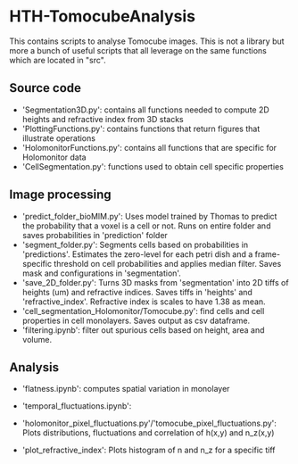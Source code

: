 # HTH-TomocubeAnalysis

This contains scripts to analyse Tomocube images. This is not a library but more a bunch of useful scripts that all leverage on the same functions which are located in "src".


## Source code
- 'Segmentation3D.py': contains all functions needed to compute 2D heights and refractive index from 3D stacks
- 'PlottingFunctions.py': contains functions that return figures that illustrate operations
- 'HolomonitorFunctions.py': contains all functions that are specific for Holomonitor data
- 'CellSegmentation.py': functions used to obtain cell specific properties

## Image processing
- 'predict_folder_bioMlM.py': Uses model trained by Thomas to predict the probability that a voxel is a cell or not. Runs on entire folder and saves probabilities in 'prediction' folder
- 'segment_folder.py': Segments cells based on probabilities in 'predictions'. Estimates the zero-level for each petri dish and a frame-specific threshold on cell probabilities and applies median filter. Saves mask and configurations in 'segmentation'.
- 'save_2D_folder.py': Turns 3D masks from 'segmentation' into 2D tiffs of heights (um) and refractive indices. Saves tiffs in 'heights' and 'refractive_index'. Refractive index is scales to have 1.38 as mean.
- 'cell_segmentation_Holomonitor/Tomocube.py': find cells and cell properties in cell monolayers. Saves output as csv dataframe.
- 'filtering.ipynb': filter out spurious cells based on height, area and volume.

## Analysis
- 'flatness.ipynb': computes spatial variation in monolayer
- 'temporal_fluctuations.ipynb':


- 'holomonitor_pixel_fluctuations.py'/'tomocube_pixel_fluctuations.py': Plots distributions, fluctuations and correlation of h(x,y) and n_z(x,y)
- 'plot_refractive_index': Plots histogram of n and n_z for a specific tiff




